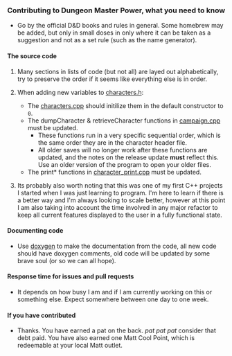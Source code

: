 ### Contributing to Dungeon Master Power, what you need to know

 - Go by the official D&D books and rules in general. Some homebrew may be added, but only in small doses in only where it can be taken as a suggestion and not as a set rule (such as the name generator).

#### The source code

 1. Many sections in lists of code (but not all) are layed out alphabetically, try to preserve the order if it seems like everything else is in order.
 
 2. When adding new variables to [characters.h](src/characters.h):
    - The [characters.cpp](src/characters.cpp) should initilize them in the default constructor to `0`.
    - The dumpCharacter & retrieveCharacter functions in [campaign.cpp](src/campaign.cpp) must be updated.
      - These functions run in a very specific sequential order, which is the same order they are in the character header file.
      - All older saves will no longer work after these functions are updated, and the notes on the release update **must** reflect this. Use an older version of the program to open your older files.
    - The print* functions in [character_print.cpp](src/character_print.cpp) must be updated.

3. Its probably also worth noting that this was one of my first C++ projects I started when I was just learning to program. I'm here to learn if there is a better way and I'm always looking to scale better, however at this point I am also taking into account the time involved in any major refactor to keep all current features displayed to the user in a fully functional state.

#### Documenting code

- Use [doxygen](http://www.doxygen.nl/manual/docblocks.html) to make the documentation from the code, all new code should have doxygen comments, old code will be updated by some brave soul (or so we can all hope).

#### Response time for issues and pull requests

- It depends on how busy I am and if I am currently working on this or something else. Expect somewhere between one day to one week.

#### If you have contributed

- Thanks. You have earned a pat on the back. *pat pat pat* consider that debt paid. You have also earned one Matt Cool Point, which is redeemable at your local Matt outlet.

